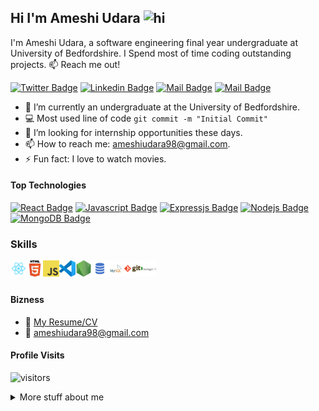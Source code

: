 ## Hi I'm Ameshi Udara <img src="https://user-images.githubusercontent.com/1303154/88677602-1635ba80-d120-11ea-84d8-d263ba5fc3c0.gif" width="28px" alt="hi">

I'm Ameshi Udara, a software engineering final year undergraduate at University of Bedfordshire. I Spend most of time coding outstanding projects. 
:mailbox: Reach me out!

[![Twitter Badge](https://img.shields.io/badge/-@AmeshiU-1ca0f1?style=flat&labelColor=1ca0f1&logo=twitter&logoColor=white&link=https://twitter.com/@AmeshiU)](https://twitter.com/AmeshiU) [![Linkedin Badge](https://img.shields.io/badge/-@AmeshiUdara-0e76a8?style=flat&labelColor=0e76a8&logo=linkedin&logoColor=white)](https://www.linkedin.com/in/ameshi-udara/) [![Mail Badge](https://img.shields.io/badge/-@AmeshiUdara-e84393?style=flat&labelColor=e84393&logo=instagram&logoColor=white)](https://www.instagram.com/ameshi_udara/) [![Mail Badge](https://img.shields.io/badge/-@AmeshiUdara-c0392b?style=flat&labelColor=c0392b&logo=gmail&logoColor=white)](mailto:ameshiudara98@gmail.com)

<!-- TODO: Add last video link -->

- 🔭 I’m currently an undergraduate at the University of Bedfordshire. 
- :computer: Most used line of code `git commit -m "Initial Commit"`
- 🤔 I’m looking for internship opportunities these days.
- 📫 How to reach me: ameshiudara98@gmail.com.
- ⚡ Fun fact: I love to watch movies.

#### Top Technologies

<!-- TODO: Make technologies links takes you to repositories -->

[![React Badge](https://img.shields.io/badge/-React-61DBFB?style=for-the-badge&labelColor=black&logo=react&logoColor=61DBFB)](#) [![Javascript Badge](https://img.shields.io/badge/-Javascript-F0DB4F?style=for-the-badge&labelColor=black&logo=javascript&logoColor=F0DB4F)](#) [![Expressjs Badge](https://img.shields.io/badge/-Expressjs-007acc?style=for-the-badge&labelColor=black&logo=node.js&logoColor=007acc)](#) [![Nodejs Badge](https://img.shields.io/badge/-Nodejs-3C873A?style=for-the-badge&labelColor=black&logo=node.js&logoColor=3C873A)](#) [![MongoDB Badge](https://img.shields.io/badge/-MongoDb-e535ab?style=for-the-badge&labelColor=black&logo=mongodb&logoColor=e535ab)](#)

### Skills 

<img align="left" alt="React" width="26px" src="https://raw.githubusercontent.com/github/explore/80688e429a7d4ef2fca1e82350fe8e3517d3494d/topics/react/react.png" />

<img align="left" alt="HTML5" width="26px" src="https://raw.githubusercontent.com/github/explore/80688e429a7d4ef2fca1e82350fe8e3517d3494d/topics/html/html.png" />

<img align="left" alt="JavaScript" width="26px" src="https://raw.githubusercontent.com/github/explore/80688e429a7d4ef2fca1e82350fe8e3517d3494d/topics/javascript/javascript.png" />

<img align="left" alt="Visual Studio Code" width="26px" src="https://raw.githubusercontent.com/github/explore/80688e429a7d4ef2fca1e82350fe8e3517d3494d/topics/visual-studio-code/visual-studio-code.png" />

<img align="left" alt="Node.js" width="26px" src="https://raw.githubusercontent.com/github/explore/80688e429a7d4ef2fca1e82350fe8e3517d3494d/topics/nodejs/nodejs.png" />

<img align="left" alt="SQL" width="26px" src="https://raw.githubusercontent.com/github/explore/80688e429a7d4ef2fca1e82350fe8e3517d3494d/topics/sql/sql.png" />

<img align="left" alt="MySQL" width="26px" src="https://raw.githubusercontent.com/github/explore/80688e429a7d4ef2fca1e82350fe8e3517d3494d/topics/mysql/mysql.png" />

<img align="left" alt="Git" width="26px" src="https://raw.githubusercontent.com/github/explore/80688e429a7d4ef2fca1e82350fe8e3517d3494d/topics/git/git.png" />

<img align="left" alt="MongoDB" width="26px" src="https://raw.githubusercontent.com/github/explore/80688e429a7d4ef2fca1e82350fe8e3517d3494d/topics/mongodb/mongodb.png" />

<br />
<br />

#### Bizness
- :paperclip: [My Resume/CV](https://github.com/AmeshiUdara/AmeshiUdara/blob/main/My%20Resume/Ameshi%20Udara.pdf)
- :email: ameshiudara98@gmail.com


#### Profile Visits 

![visitors](https://visitor-badge.glitch.me/badge?page_id=AmeshiUdara.AmeshiUdara)

<details>
<summary>
  More stuff about me
</summary>

<br >

#### Coding Stats

<!--START_SECTION:waka-->
```text
JaaScript    15 hrs 41 mins  ████████████████████▓░░░░   82.29 % 

HTML         1 hr 50 mins    ██▒░░░░░░░░░░░░░░░░░░░░░░   09.61 % 

CSS          1 hr 27 mins    ██░░░░░░░░░░░░░░░░░░░░░░░   07.63 % 

Other        2 mins          ░░░░░░░░░░░░░░░░░░░░░░░░░   00.25 % 

YAML         2 mins          ░░░░░░░░░░░░░░░░░░░░░░░░░   00.19 % 
```
<!--END_SECTION:waka-->

#### Github Stats

![AmeshiUdara's github stats](https://github-readme-stats.vercel.app/api?username=AmeshiUdara&count_private=true&theme=tokyonight&hide=contribs,prs)

</details>

